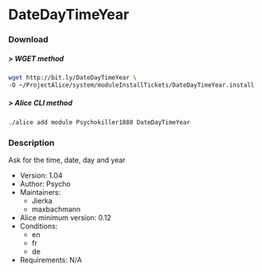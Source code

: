 # DateDayTimeYear

### Download

##### > WGET method
```bash
wget http://bit.ly/DateDayTimeYear \
-O ~/ProjectAlice/system/moduleInstallTickets/DateDayTimeYear.install
```

##### > Alice CLI method
```bash
./alice add module Psychokiller1888 DateDayTimeYear
```

### Description
Ask for the time, date, day and year

- Version: 1.04
- Author: Psycho
- Maintainers:
  - Jierka
  - maxbachmann
- Alice minimum version: 0.12
- Conditions:
  - en
  - fr
  - de
- Requirements: N/A

